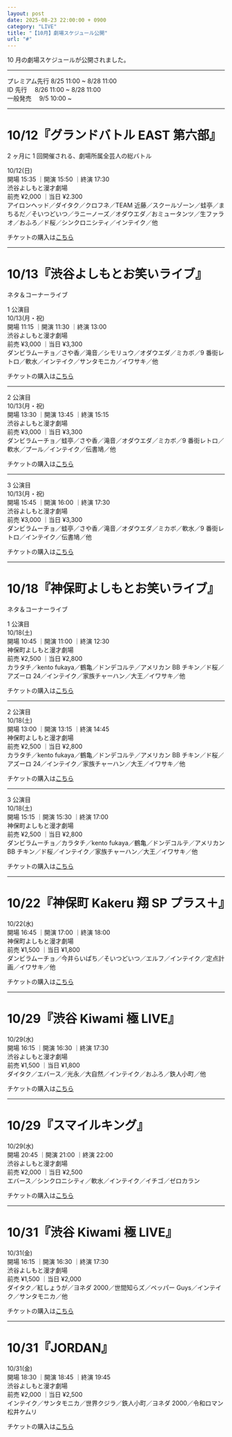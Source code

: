 ```yaml
---
layout: post
date: 2025-08-23 22:00:00 + 0900
category: "LIVE"
title: "【10月】劇場スケジュール公開"
url: "#"
---
```


10 月の劇場スケジュールが公開されました。

<hr class="line2">

プレミアム先行 8/25 11:00 ~ 8/28 11:00<br>
ID 先行　 8/26 11:00 ~ 8/28 11:00<br>
一般発売　 9/5 10:00 ~

<hr class="line2">

# 10/12『グランドバトル EAST 第六部』<br>

2 ヶ月に 1 回開催される、劇場所属全芸人の総バトル

<i class="fa-regular fa-calendar-alt"></i> 10/12(日)<br>
<i class="fa-regular fa-clock"></i> 開場 15:35 ｜開演 15:50 ｜終演 17:30 <br>
<i class="fa-solid fa-location-dot"></i> 渋谷よしもと漫才劇場<br>
<i class="fa-solid fa-ticket"></i> 前売 ¥2,000 ｜当日 ¥2.300<br>
<i class="fa-solid fa-users"></i> アイロンヘッド／ダイタク／クロフネ／TEAM 近藤／スクールゾーン／蛙亭／まちるだ／そいつどいつ／ラニーノーズ／オダウエダ／おミュータンツ／生ファラオ／おふろ／ド桜／シンクロニシティ／インテイク／他

チケットの購入は<a href="https://ticket.fany.lol/event/detail/6758/21034?utm_medium=schedule&utm_source=shibuya_manzaigekijyo&utm_campaign=%E3%82%B0%E3%83%A9%E3%83%B3%E3%83%89%E3%83%90%E3%83%88%E3%83%ABEAST%20%E7%AC%AC%E5%85%AD%E9%83%A8" target="_blank">こちら</a>

<hr class="line2">

# 10/13『渋谷よしもとお笑いライブ』<br>

ネタ＆コーナーライブ

1 公演目<br>
<i class="fa-regular fa-calendar-alt"></i> 10/13(月・祝)<br>
<i class="fa-regular fa-clock"></i> 開場 11:15 ｜開演 11:30 ｜終演 13:00 <br>
<i class="fa-solid fa-location-dot"></i> 渋谷よしもと漫才劇場<br>
<i class="fa-solid fa-ticket"></i> 前売 ¥3,000 ｜当日 ¥3,300<br>
<i class="fa-solid fa-users"></i> ダンビラムーチョ／さや香／滝音／シモリュウ／オダウエダ／ミカボ／9 番街レトロ／軟水／インテイク／サンタモニカ／イワサキ／他

チケットの購入は<a href="https://ticket.fany.lol/event/detail/6465/20530?utm_medium=schedule&utm_source=shibuya_manzaigekijyo&utm_campaign=%E6%B8%8B%E8%B0%B7%E3%82%88%E3%81%97%E3%82%82%E3%81%A8%E3%81%8A%E7%AC%91%E3%81%84%E3%83%A9%E3%82%A4%E3%83%96" target="_blank">こちら</a>

<hr class="line1">

2 公演目<br>
<i class="fa-regular fa-calendar-alt"></i> 10/13(月・祝)<br>
<i class="fa-regular fa-clock"></i> 開場 13:30 ｜開演 13:45 ｜終演 15:15<br>
<i class="fa-solid fa-location-dot"></i> 渋谷よしもと漫才劇場<br>
<i class="fa-solid fa-ticket"></i> 前売 ¥3,000 ｜当日 ¥3,300<br>
<i class="fa-solid fa-users"></i> ダンビラムーチョ／蛙亭／さや香／滝音／オダウエダ／ミカボ／9 番街レトロ／軟水／プール／インテイク／伝書鳩／他

チケットの購入は<a href="https://ticket.fany.lol/event/detail/6465/20531?utm_medium=schedule&utm_source=shibuya_manzaigekijyo&utm_campaign=%E6%B8%8B%E8%B0%B7%E3%82%88%E3%81%97%E3%82%82%E3%81%A8%E3%81%8A%E7%AC%91%E3%81%84%E3%83%A9%E3%82%A4%E3%83%96" target="_blank">こちら</a>

<hr class="line1">

3 公演目<br>
<i class="fa-regular fa-calendar-alt"></i> 10/13(月・祝)<br>
<i class="fa-regular fa-clock"></i> 開場 15:45 ｜開演 16:00 ｜終演 17:30<br>
<i class="fa-solid fa-location-dot"></i> 渋谷よしもと漫才劇場<br>
<i class="fa-solid fa-ticket"></i> 前売 ¥3,000 ｜当日 ¥3,300<br>
<i class="fa-solid fa-users"></i> ダンビラムーチョ／蛙亭／さや香／滝音／オダウエダ／ミカボ／軟水／9 番街レトロ／インテイク／伝書鳩／他

チケットの購入は<a href="https://ticket.fany.lol/event/detail/6465/20532?utm_medium=schedule&utm_source=shibuya_manzaigekijyo&utm_campaign=%E6%B8%8B%E8%B0%B7%E3%82%88%E3%81%97%E3%82%82%E3%81%A8%E3%81%8A%E7%AC%91%E3%81%84%E3%83%A9%E3%82%A4%E3%83%96" target="_blank">こちら</a>

<hr class="line2">

# 10/18『神保町よしもとお笑いライブ』

ネタ＆コーナーライブ

1 公演目<br>
<i class="fa-regular fa-calendar-alt"></i> 10/18(土)<br>
<i class="fa-regular fa-clock"></i> 開場 10:45 ｜開演 11:00 ｜終演 12:30<br>
<i class="fa-solid fa-location-dot"></i> 神保町よしもと漫才劇場<br>
<i class="fa-solid fa-ticket"></i> 前売 ¥2,500 ｜当日 ¥2,800<br>
<i class="fa-solid fa-users"></i> カラタチ／kento fukaya／鶴亀／ドンデコルテ／アメリカン BB チキン／ド桜／アズーロ 24／インテイク／家族チャーハン／大王／イワサキ／他

チケットの購入は<a href="https://ticket.fany.lol/event/detail/6699/20990?utm_medium=schedule&utm_source=jimbocho_manzaigekijyo&utm_campaign=%E7%A5%9E%E4%BF%9D%E7%94%BA%E3%82%88%E3%81%97%E3%82%82%E3%81%A8%E3%81%8A%E7%AC%91%E3%81%84%E3%83%A9%E3%82%A4%E3%83%96" target="_blank">こちら</a>

<hr class="line1">

2 公演目<br>
<i class="fa-regular fa-calendar-alt"></i> 10/18(土)<br>
<i class="fa-regular fa-clock"></i> 開場 13:00 ｜開演 13:15 ｜終演 14:45<br>
<i class="fa-solid fa-location-dot"></i> 神保町よしもと漫才劇場<br>
<i class="fa-solid fa-ticket"></i> 前売 ¥2,500 ｜当日 ¥2,800<br>
<i class="fa-solid fa-users"></i> カラタチ／kento fukaya／鶴亀／ドンデコルテ／アメリカン BB チキン／ド桜／アズーロ 24／インテイク／家族チャーハン／大王／イワサキ／他

チケットの購入は<a href="https://ticket.fany.lol/event/detail/6699/21010?utm_medium=schedule&utm_source=jimbocho_manzaigekijyo&utm_campaign=%E7%A5%9E%E4%BF%9D%E7%94%BA%E3%82%88%E3%81%97%E3%82%82%E3%81%A8%E3%81%8A%E7%AC%91%E3%81%84%E3%83%A9%E3%82%A4%E3%83%96" target="_blank">こちら</a>

<hr class="line1">

3 公演目<br>
<i class="fa-regular fa-calendar-alt"></i> 10/18(土)<br>
<i class="fa-regular fa-clock"></i> 開場 15:15 ｜開演 15:30 ｜終演 17:00<br>
<i class="fa-solid fa-location-dot"></i> 神保町よしもと漫才劇場<br>
<i class="fa-solid fa-ticket"></i> 前売 ¥2,500 ｜当日 ¥2,800<br>
<i class="fa-solid fa-users"></i> ダンビラムーチョ／カラタチ／kento fukaya／鶴亀／ドンデコルテ／アメリカン BB チキン／ド桜／インテイク／家族チャーハン／大王／イワサキ／他

チケットの購入は<a href="https://ticket.fany.lol/event/detail/6699/21011?utm_medium=schedule&utm_source=jimbocho_manzaigekijyo&utm_campaign=%E7%A5%9E%E4%BF%9D%E7%94%BA%E3%82%88%E3%81%97%E3%82%82%E3%81%A8%E3%81%8A%E7%AC%91%E3%81%84%E3%83%A9%E3%82%A4%E3%83%96" target="_blank">こちら</a>

<hr class="line2">

# 10/22『神保町 Kakeru 翔 SP プラス＋』

<i class="fa-regular fa-calendar-alt"></i> 10/22(水)<br>
<i class="fa-regular fa-clock"></i> 開場 16:45 ｜開演 17:00 ｜終演 18:00<br>
<i class="fa-solid fa-location-dot"></i> 神保町よしもと漫才劇場<br>
<i class="fa-solid fa-ticket"></i> 前売 ¥1,500 ｜当日 ¥1,800<br>
<i class="fa-solid fa-users"></i> ダンビラムーチョ／今井らいぱち／そいつどいつ／エルフ／インテイク／定点計画／イワサキ／他

チケットの購入は<a href="https://ticket.fany.lol/event/detail/6697/20983?utm_medium=schedule&utm_source=jimbocho_manzaigekijyo&utm_campaign=%E7%A5%9E%E4%BF%9D%E7%94%BAKakeru%E7%BF%94SP%E3%83%97%E3%83%A9%E3%82%B9%EF%BC%8B" target="_blank">こちら</a>

<hr class="line2">

# 10/29『渋谷 Kiwami 極 LIVE』

<i class="fa-regular fa-calendar-alt"></i> 10/29(水)<br>
<i class="fa-regular fa-clock"></i> 開場 16:15 ｜開演 16:30 ｜終演 17:30<br>
<i class="fa-solid fa-location-dot"></i> 渋谷よしもと漫才劇場<br>
<i class="fa-solid fa-ticket"></i> 前売 ¥1,500 ｜当日 ¥1,800<br>
<i class="fa-solid fa-users"></i> ダイタク／エバース／光永／大自然／インテイク／おふろ／鉄人小町／他

チケットの購入は<a href="https://ticket.fany.lol/event/detail/6467/20558?utm_medium=schedule&utm_source=shibuya_manzaigekijyo&utm_campaign=%E6%B8%8B%E8%B0%B7Kiwami%E6%A5%B5LIVE" target="_blank">こちら</a>

<hr class="line2">

# 10/29『スマイルキング』

<i class="fa-regular fa-calendar-alt"></i> 10/29(水)<br>
<i class="fa-regular fa-clock"></i> 開場 20:45 ｜開演 21:00 ｜終演 22:00<br>
<i class="fa-solid fa-location-dot"></i> 渋谷よしもと漫才劇場<br>
<i class="fa-solid fa-ticket"></i> 前売 ¥2,000 ｜当日 ¥2,500<br>
<i class="fa-solid fa-users"></i> エバース／シンクロニシティ／軟水／インテイク／イチゴ／ゼロカラン

チケットの購入は<a href="https://ticket.fany.lol/event/detail/6421/20480?utm_medium=schedule&utm_source=shibuya_manzaigekijyo&utm_campaign=%E3%82%B9%E3%83%9E%E3%82%A4%E3%83%AB%E3%82%AD%E3%83%B3%E3%82%B0" target="_blank">こちら</a>

<hr class="line2">

# 10/31『渋谷 Kiwami 極 LIVE』

<i class="fa-regular fa-calendar-alt"></i> 10/31(金)<br>
<i class="fa-regular fa-clock"></i> 開場 16:15 ｜開演 16:30 ｜終演 17:30<br>
<i class="fa-solid fa-location-dot"></i> 渋谷よしもと漫才劇場<br>
<i class="fa-solid fa-ticket"></i> 前売 ¥1,500 ｜当日 ¥2,000<br>
<i class="fa-solid fa-users"></i> ダイタク／紅しょうが／ヨネダ 2000／世間知らズ／ペッパー Guys／インテイク／サンタモニカ／他

チケットの購入は<a href="https://ticket.fany.lol/event/detail/6467/20559?utm_medium=schedule&utm_source=shibuya_manzaigekijyo&utm_campaign=%E6%B8%8B%E8%B0%B7Kiwami%E6%A5%B5LIVE" target="_blank">こちら</a>

<hr class="line2">

# 10/31『JORDAN』

<i class="fa-regular fa-calendar-alt"></i> 10/31(金)<br>
<i class="fa-regular fa-clock"></i> 開場 18:30 ｜開演 18:45 ｜終演 19:45<br>
<i class="fa-solid fa-location-dot"></i> 渋谷よしもと漫才劇場<br>
<i class="fa-solid fa-ticket"></i> 前売 ¥2,000 ｜当日 ¥2,500<br>
<i class="fa-solid fa-users"></i> インテイク／サンタモニカ／世界クジラ／鉄人小町／ヨネダ 2000／令和ロマン 松井ケムリ

チケットの購入は<a href="https://ticket.fany.lol/event/detail/6426/20482?utm_medium=schedule&utm_source=shibuya_manzaigekijyo&utm_campaign=JORDAN" target="_blank">こちら</a>
